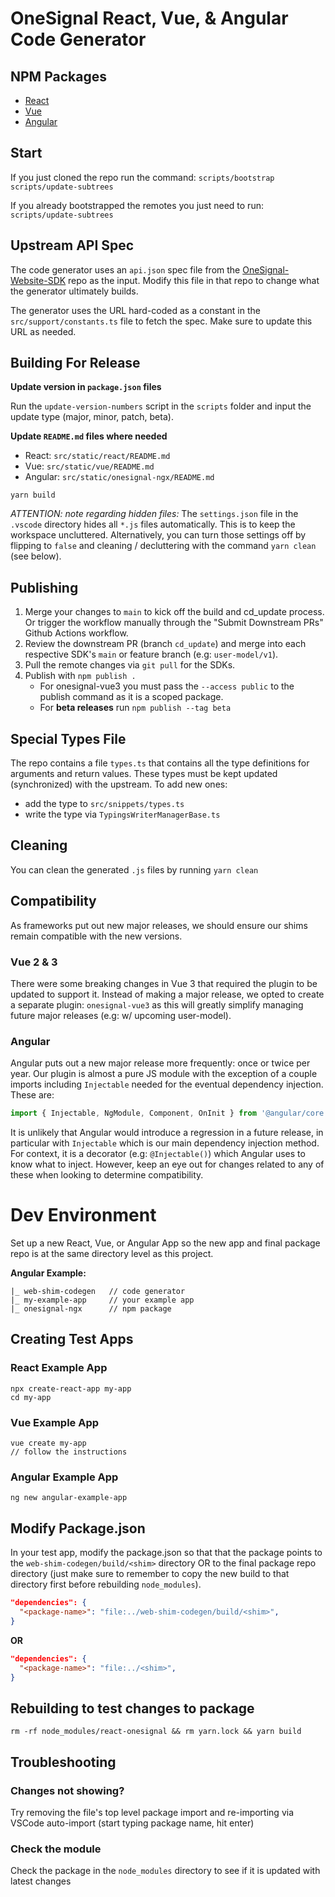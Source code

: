 # OneSignal React, Vue, & Angular Code Generator

## NPM Packages
* [React](https://github.com/OneSignal/react-onesignal)
* [Vue](https://github.com/OneSignal/onesignal-vue)
* [Angular](https://github.com/OneSignal/onesignal-ngx)

## Start
If you just cloned the repo run the command:
`scripts/bootstrap`
`scripts/update-subtrees`

If you already bootstrapped the remotes you just need to run:
`scripts/update-subtrees`

## Upstream API Spec
The code generator uses an `api.json` spec file from the [OneSignal-Website-SDK](https://github.com/OneSignal/OneSignal-Website-SDK) repo as the input. Modify this file in that repo to change what the generator ultimately builds.

The generator uses the URL hard-coded as a constant in the `src/support/constants.ts` file to fetch the spec. Make sure to update this URL as needed.

## Building For Release

**Update version in `package.json` files**

Run the `update-version-numbers` script in the `scripts` folder and input the update type (major, minor, patch, beta).

**Update `README.md` files where needed**
* React: `src/static/react/README.md`
* Vue: `src/static/vue/README.md`
* Angular: `src/static/onesignal-ngx/README.md`

```
yarn build
```

*ATTENTION: note regarding hidden files:*
The `settings.json` file in the `.vscode` directory hides all `*.js` files automatically. This is to keep the workspace uncluttered. Alternatively, you can turn those settings off by flipping to `false` and cleaning / decluttering with the command `yarn clean` (see below).

## Publishing
1. Merge your changes to `main` to kick off the build and cd_update process. Or trigger the workflow manually through the "Submit Downstream PRs" Github Actions workflow.
2. Review the downstream PR (branch `cd_update`) and merge into each respective SDK's `main` or feature branch (e.g: `user-model/v1`).
3. Pull the remote changes via `git pull` for the SDKs.
4. Publish with `npm publish .`
   * For onesignal-vue3 you must pass the `--access public` to the publish command as it is a scoped package.
   * For **beta releases** run `npm publish --tag beta`

## Special Types File
The repo contains a file `types.ts` that contains all the type definitions for arguments and return values. These types must be kept updated (synchronized) with the upstream. To add new ones:
- add the type to `src/snippets/types.ts`
- write the type via `TypingsWriterManagerBase.ts`

## Cleaning
You can clean the generated `.js` files by running `yarn clean`

## Compatibility
As frameworks put out new major releases, we should ensure our shims remain compatible with the new versions.

### Vue 2 & 3
There were some breaking changes in Vue 3 that required the plugin to be updated to support it. Instead of making a major release, we opted to create a separate plugin: `onesignal-vue3` as this will greatly simplify managing future major releases (e.g: w/ upcoming user-model).

### Angular
Angular puts out a new major release more frequently: once or twice per year. Our plugin is almost a pure JS module with the exception of a couple imports including `Injectable` needed for the eventual dependency injection. These are:

```js
import { Injectable, NgModule, Component, OnInit } from '@angular/core';
```

It is unlikely that Angular would introduce a regression in a future release, in particular with `Injectable` which is our main dependency injection method. For context, it is a decorator (e.g: `@Injectable()`) which Angular uses to know what to inject. However, keep an eye out for changes related to any of these when looking to determine compatibility.

# Dev Environment
Set up a new React, Vue, or Angular App so the new app and final package repo is at the same directory level as this project.

**Angular Example:**
```
|_ web-shim-codegen   // code generator
|_ my-example-app     // your example app
|_ onesignal-ngx      // npm package
```

## Creating Test Apps
### React Example App
```
npx create-react-app my-app
cd my-app
```

### Vue Example App
```
vue create my-app
// follow the instructions
```

### Angular Example App
```
ng new angular-example-app
```

## Modify Package.json
In your test app, modify the package.json so that that the package points to the `web-shim-codegen/build/<shim>` directory OR to the final package repo directory (just make sure to remember to copy the new build to that directory first before rebuilding `node_modules`).

```json
"dependencies": {
  "<package-name>": "file:../web-shim-codegen/build/<shim>",
}
```

**OR**

```json
"dependencies": {
  "<package-name>": "file:../<shim>",
}
```

## Rebuilding to test changes to package
`rm -rf node_modules/react-onesignal && rm yarn.lock && yarn build`

## Troubleshooting
### Changes not showing?
Try removing the file's top level package import and re-importing via VSCode auto-import (start typing package name, hit enter)

### Check the module
Check the package in the `node_modules` directory to see if it is updated with latest changes
